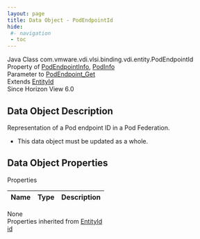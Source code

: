 ```yaml
---
layout: page
title: Data Object - PodEndpointId
hide:
 #- navigation
 - toc
---
```


  
  
  



Java Class
    com.vmware.vdi.vlsi.binding.vdi.entity.PodEndpointId  
Property of
     [PodEndpointInfo](vdi.federation.PodEndpoint.PodEndpointInfo.md#field_detail), [PodInfo](vdi.federation.Pod.PodInfo.md#field_detail)  
Parameter to
     [PodEndpoint_Get](vdi.federation.PodEndpoint.md#get)  
Extends
     [EntityId](vdi.EntityId.md)  
Since 
    Horizon View 6.0

## Data Object Description 

Representation of a Pod endpoint ID in a Pod Federation. 

  * This data object must be updated as a whole.



## Data Object Properties

Properties

Name |  Type |  Description   
---|---|---  
None  
Properties inherited from [EntityId](vdi.EntityId.md)  
[id](vdi.EntityId.md#id)  
  
  

  
  

